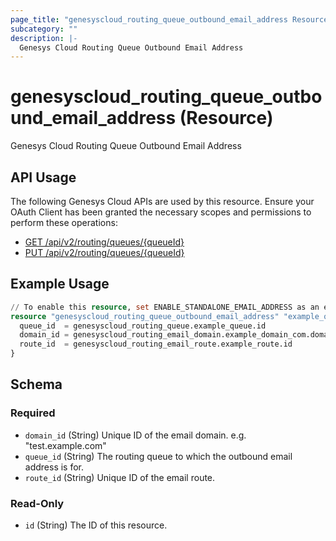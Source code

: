 ```yaml
---
page_title: "genesyscloud_routing_queue_outbound_email_address Resource - terraform-provider-genesyscloud"
subcategory: ""
description: |-
  Genesys Cloud Routing Queue Outbound Email Address
---
```

# genesyscloud_routing_queue_outbound_email_address (Resource)

Genesys Cloud Routing Queue Outbound Email Address

## API Usage
The following Genesys Cloud APIs are used by this resource. Ensure your OAuth Client has been granted the necessary scopes and permissions to perform these operations:

* [GET /api/v2/routing/queues/{queueId}](https://developer.genesys.cloud/devapps/api-explorer#get-api-v2-routing-queues--queueId-)
* [PUT /api/v2/routing/queues/{queueId}](https://developer.genesys.cloud/devapps/api-explorer#put-api-v2-routing-queues--queueId-)

## Example Usage

```terraform
// To enable this resource, set ENABLE_STANDALONE_EMAIL_ADDRESS as an environment variable
resource "genesyscloud_routing_queue_outbound_email_address" "example_queue_oea" {
  queue_id  = genesyscloud_routing_queue.example_queue.id
  domain_id = genesyscloud_routing_email_domain.example_domain_com.domain_id
  route_id  = genesyscloud_routing_email_route.example_route.id
}
```

<!-- schema generated by tfplugindocs -->
## Schema

### Required

- `domain_id` (String) Unique ID of the email domain. e.g. "test.example.com"
- `queue_id` (String) The routing queue to which the outbound email address is for.
- `route_id` (String) Unique ID of the email route.

### Read-Only

- `id` (String) The ID of this resource.

